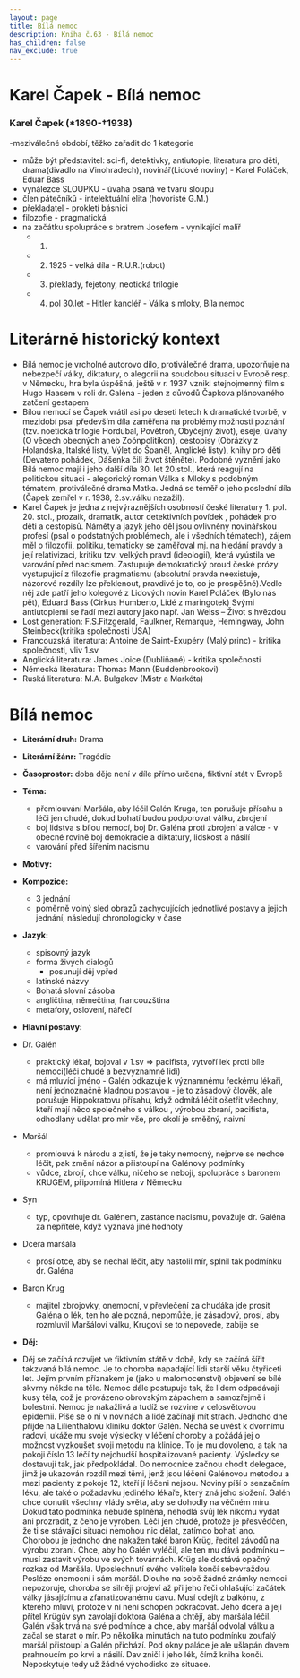 ```yaml
---
layout: page
title: Bílá nemoc
description: Kniha č.63 - Bílá nemoc
has_children: false
nav_exclude: true
---
```

# Karel Čapek - Bílá nemoc

### Karel Čapek (*1890-†1938)
-meziválečné období, těžko zařadit do 1 kategorie
- může být představitel: sci-fi, detektivky, antiutopie, literatura pro děti, drama(divadlo na Vinohradech), novinář(Lidové noviny) - Karel Poláček, Eduar Bass
- vynálezce SLOUPKU - úvaha psaná ve tvaru sloupu
- člen pátečníků - intelektuální elita (hovoristé G.M.)
- překladatel - prokletí básnici
- filozofie - pragmatická
- na začátku spolupráce s bratrem Josefem - vynikající malíř
    - 1. 
    - 2. 1925 - velká díla - R.U.R.(robot) 
    - 3. překlady, fejetony, neotická trilogie
    - 4. pol 30.let - Hitler kancléř - Válka s mloky, Bíla nemoc

# Literárně historický kontext
- Bílá nemoc je vrcholné autorovo dílo, protiválečné drama, upozorňuje na nebezpečí války, diktatury, o alegorii na soudobou situaci v Evropě resp. v Německu, hra byla úspěšná, ještě v r. 1937 vznikl stejnojmenný film s Hugo Haasem v roli dr. Galéna - jeden z důvodů Čapkova plánovaného zatčení gestapem
- Bílou nemocí se Čapek vrátil asi po deseti letech k dramatické tvorbě, v mezidobí psal především díla zaměřená na problémy možnosti poznání (tzv. noetická trilogie Hordubal, Povětroň, Obyčejný život), eseje, úvahy (O věcech obecných aneb Zoónpolitikon), cestopisy (Obrázky z Holandska, Italské listy, Výlet do Španěl, Anglické listy), knihy pro děti (Devatero pohádek, Dášenka čili život štěněte). Podobné vyznění jako Bílá nemoc mají i jeho další díla 30. let 20.stol., která reagují na politickou situaci - alegorický román Válka s Mloky s podobným tématem, protiválečné drama Matka. Jedná se téměř o jeho poslední díla (Čapek zemřel v r. 1938, 2.sv.válku nezažil).
- Karel Čapek je jedna z nejvýraznějších osobností české literatury 1. pol. 20. stol., prozaik, dramatik, autor detektivních povídek , pohádek pro děti a cestopisů. Náměty a jazyk jeho děl jsou ovlivněny novinářskou profesí (psal o podstatných problémech, ale i všedních tématech), zájem měl o filozofii, politiku, tematicky se zaměřoval mj. na hledání pravdy a její relativizaci, kritiku tzv. velkých pravd (ideologií), která vyústila ve varování před nacismem. Zastupuje demokratický proud české prózy vystupující z filozofie pragmatismu (absolutní pravda neexistuje, názorové rozdíly lze překlenout, pravdivé je to, co je prospěšné).Vedle něj zde patří jeho kolegové z Lidových novin Karel Poláček (Bylo nás pět), Eduard Bass (Cirkus Humberto, Lidé z maringotek) Svými antiutopiemi se řadí mezi autory jako např. Jan Weiss – Život s hvězdou
- Lost generation: F.S.Fitzgerald, Faulkner, Remarque, Hemingway, John Steinbeck(kritika společnosti USA)
- Francouzská literatura: Antoine de Saint-Exupéry (Malý princ) - kritika společnosti, vliv 1.sv
- Anglická literatura: James Joice (Dubliňané) - kritika společnosti 
- Německá literatura: Thomas Mann (Buddenbrookovi)
- Ruská literatura: M.A. Bulgakov (Mistr a Markéta)

# Bílá nemoc
- **Literární druh:** Drama
- **Literární žánr:** Tragédie
- **Časoprostor:** doba děje není v díle přímo určená, fiktivní stát v Evropě
- **Téma:** 
    - přemlouvání Maršála, aby léčil Galén Kruga, ten porušuje přísahu a léči jen chudé, dokud bohatí budou podporovat válku, zbrojení
    - boj lidstva s bílou nemocí, boj Dr. Galéna proti zbrojení a válce - v obecné rovině boj demokracie a diktatury, lidskost a násilí
    - varování před šířením nacismu
- **Motivy:**
- **Kompozice:**
    - 3 jednání
    - poměrně volný sled obrazů zachycujících jednotlivé postavy a jejich jednání, následují chronologicky v čase
- **Jazyk:**
    - spisovný jazyk
    - forma živých dialogů
        - posunují děj vpřed
    - latinské názvy
    - Bohatá slovní zásoba
    - angličtina, němečtina, francouzština
    - metafory, oslovení, nářečí

- **Hlavní postavy:**
- Dr. Galén
    - praktický lékař, bojoval v 1.sv => pacifista, vytvoří lek proti bíle nemoci(léči chudé a bezvyznamné lidi)
    - má mluvící jméno - Galén odkazuje k významnému řeckému lékaři, není jednoznačně kladnou postavou - je to zásadový člověk, ale porušuje Hippokratovu přísahu, když odmítá léčit ošetřit všechny, kteří mají něco společného s válkou , výrobou zbraní, pacifista, odhodlaný udělat pro mír vše, pro okolí je směšný, naivní
- Maršál
    - promlouvá k národu a zjistí, že je taky nemocný, nejprve se nechce léčit, pak změní názor a přistoupí na Galénovy podmínky
    - vůdce, zbrojí, chce válku, ničeho se nebojí, spolupráce s baronem KRUGEM, připomíná Hitlera v Německu
- Syn
    - typ, opovrhuje dr. Galénem, zastánce nacismu, považuje dr. Galéna za nepřítele, když vyznává jiné hodnoty
- Dcera maršála
    - prosí otce, aby se nechal léčit, aby nastolil mír, splnil tak podmínku dr. Galéna
- Baron Krug
    - majitel zbrojovky, onemocní, v převlečení za chudáka jde prosit Galéna o lék, ten ho ale pozná, nepomůže, je zásadový, prosí, aby rozmluvil Maršálovi válku, Krugovi se to nepovede, zabije se
- **Děj:**
- Děj se začíná rozvíjet ve fiktivním státě v době, kdy se začíná šířit takzvaná bílá nemoc. Je to choroba napadající lidi starší věku čtyřiceti let. Jejím prvním příznakem je (jako u malomocenství) objevení se bílé skvrny někde na těle. Nemoc dále postupuje tak, že lidem odpadávají kusy těla, což je provázeno obrovským zápachem a samozřejmě i bolestmi. Nemoc je nakažlivá a tudíž se rozvine v celosvětovou epidemii. Píše se o ní v novinách a lidé začínají mít strach. Jednoho dne přijde na Lilienthalovu kliniku doktor Galén. Nechá se uvést k dvornímu radovi, ukáže mu svoje výsledky v léčení choroby a požádá jej o možnost vyzkoušet svoji metodu na klinice. To je mu dovoleno, a tak na pokoji číslo 13 léčí ty nejchudší hospitalizované pacienty. Výsledky se dostavují tak, jak předpokládal. Do nemocnice začnou chodit delegace, jimž je ukazován rozdíl mezi těmi, jenž jsou léčeni Galénovou metodou a mezi pacienty z pokoje 12, kteří jí léčeni nejsou. Noviny píší o senzačním léku, ale také o požadavku jediného lékaře, který zná jeho složení. Galén chce donutit všechny vlády světa, aby se dohodly na věčném míru. Dokud tato podmínka nebude splněna, nehodlá svůj lék nikomu vydat ani prozradit, z čeho je vyroben. Léčí jen chudé, protože je přesvědčen, že ti se stávající situací nemohou nic dělat, zatímco bohatí ano.
Chorobou je jednoho dne nakažen také baron Krüg, ředitel závodů na výrobu zbraní. Chce, aby ho Galén vyléčil, ale ten mu dává podmínku – musí zastavit výrobu ve svých továrnách. Krüg ale dostává opačný rozkaz od Maršála. Uposlechnutí svého velitele končí sebevraždou. Posléze onemocní i sám maršál. Dlouho na sobě žádné známky nemoci nepozoruje, choroba se silněji projeví až při jeho řeči ohlašující začátek války jásajícímu a zfanatizovanému davu. Musí odejít z balkónu, z kterého mluví, protože v ní není schopen pokračovat. Jeho dcera a její přítel Krügův syn zavolají doktora Galéna a chtějí, aby maršála léčil. Galén však trvá na své podmínce a chce, aby maršál odvolal válku a začal se starat o mír. Po několika minutách na tuto podmínku zoufalý maršál přistoupí a Galén přichází. Pod okny paláce je ale ušlapán davem prahnoucím po krvi a násilí. Dav zničí i jeho lék, čímž kniha končí. Neposkytuje tedy už žádné východisko ze situace.